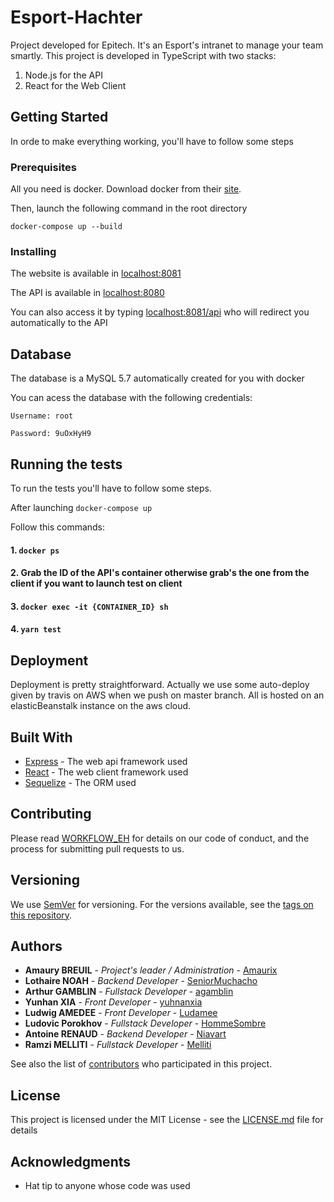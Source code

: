 # Esport-Hachter

Project developed for Epitech. It's an Esport's intranet to manage your team smartly. This project is developed in TypeScript with two stacks:

1. 	Node.js for the API
2. React for the Web Client

## Getting Started

In orde to make everything working, you'll have to follow some steps

### Prerequisites

All you need is docker. Download docker from their [site](https://www.docker.com/get-started).

Then, launch the following command in the root directory

```
docker-compose up --build
```

### Installing

The website is available in [localhost:8081](http://localhost:8081)

The API is available in [localhost:8080](http://localhost:8080)

You can also access it by typing [localhost:8081/api](http://localhost:8081/api/) who will redirect you automatically to the API

## Database

The database is a MySQL 5.7 automatically created for you with docker


You can acess the database with the following credentials:

	Username: root
	
	Password: 9uOxHyH9

## Running the tests

To run the tests you'll have to follow some steps.

After launching 
```docker-compose up```

Follow this commands:

#### 1. ```docker ps```
#### 2. Grab the ID of the API's container otherwise grab's the one from the client if you want to launch test on client
#### 3. ```docker exec -it {CONTAINER_ID} sh```
#### 4. ```yarn test```

## Deployment

Deployment is pretty straightforward. Actually we use some auto-deploy given by travis on AWS when we push on master branch. All is hosted on an elasticBeanstalk instance on the aws cloud.

## Built With

* [Express](http://expressjs.com/) - The web api framework used
* [React](https://reactjs.org/) - The web client framework used
* [Sequelize](http://docs.sequelizejs.com/) - The ORM used

## Contributing

Please read [WORKFLOW_EH](https://github.com/esport-hatcher/stack-esport-hatcher/blob/master/doc/FICHE_WORKFLOW_EH.md) for details on our code of conduct, and the process for submitting pull requests to us.

## Versioning

We use [SemVer](http://semver.org/) for versioning. For the versions available, see the [tags on this repository](https://github.com/esport-hatcher/stack-esport-hatcher/tags). 

## Authors

* **Amaury BREUIL** - *Project's leader / Administration* - [Amaurix](https://github.com/Amaurix)
* **Lothaire NOAH** - *Backend Developer* - [SeniorMuchacho](https://github.com/SeniorMuchacho)
* **Arthur GAMBLIN** - *Fullstack Developer* - [agamblin](https://github.com/agamblin)
* **Yunhan XIA** - *Front Developer* - [yuhnanxia](https://github.com/yunhanxia)
* **Ludwig AMEDEE** - *Front Developer* - [Ludamee](https://github.com/Ludamee)
* **Ludovic Porokhov** - *Fullstack Developer* - [HommeSombre](https://github.com/HommeSombre)
* **Antoine RENAUD** - *Backend Developer* - [Niavart](https://github.com/Niavart)
* **Ramzi MELLITI** - *Fullstack Developer* - [Melliti](https://github.com/Melliti)

See also the list of [contributors](https://github.com/esport-hatcher/stack-esport-hatcher/contributors) who participated in this project.

## License

This project is licensed under the MIT License - see the [LICENSE.md](LICENSE.md) file for details

## Acknowledgments

* Hat tip to anyone whose code was used
